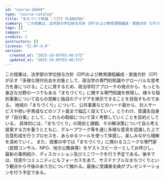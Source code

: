 ```yaml
---
id: "course:18660"
type: "course-catalog"
title: "まちづくり特論 ／CITY PLANNING"
summary: "この授業は，法学部の学位授与方針（DP)および教育課程編成・実施方針（CP)が示す「多様な現代社会を対象として、政治学の専門的知識やグローバルな思考力を身につける」ことに資するため、政治学的アプローチの視点から、もっとも身近な分野の一つでも…"
tags: []
campus: ""
credits: 2
instructors: []
license: "CC-BY-4.0"
version:
  created_at: "2025-10-09T03:48:57Z"
  updated_at: "2025-10-09T03:48:57Z"
---
```

この授業は，法学部の学位授与方針（DP)および教育課程編成・実施方針（CP)が示す「多様な現代社会を対象として、政治学の専門的知識やグローバルな思考力を身につける」ことに資するため、政治学的アプローチの視点から、もっとも身近な分野の一つでもある「まちづくり」に関する専門知識を修得し、様々な個別事象について自らの見解と独自のアイデアを掲示できることを目指すものである。 地域の「まちづくり」について、公共事業などのハード面から、対人サービスや担い手育成などのソフト面まで幅広く捉えていく。とりわけ、受講生自身が「自分事」として、これらの取組について深く考察していくことを目的としている。 具体的には、「まちづくり」の現状と課題、その解決策について自ら考え提案する力を養うとともに、グループワーク等を通じ多様な意見を認識した上で合意形成を行うプロセスを、あらゆるツ―ルを使って体感し、楽しみながら理解を深めていく。 また、授業の中では「まちづくり」に携わるユニークな専門家（民間コンサル、NPO、地方公務員等）をゲストスピーカーとしてお呼びし、最新の事例紹介、ディスカッション及びミニワークを行う予定である。後半では、住民やコミュニティにもフォーカスをあて、サステナブルなまちづくりという観点から今後のあり方について触れる。最後に受講者全員がプレゼンテーションを行う予定である。
